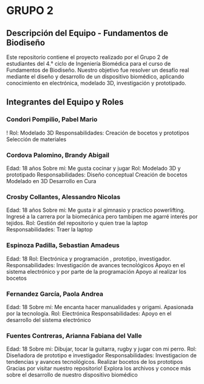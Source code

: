 # GRUPO 2
## Descripción del Equipo - Fundamentos de Biodiseño
Este repositorio contiene el proyecto realizado por el Grupo 2 de estudiantes del 4.° ciclo de Ingeniería Biomédica para el curso de Fundamentos de Biodiseño. Nuestro objetivo fue resolver un desafío real mediante el diseño y desarrollo de un dispositivo biomédico, aplicando conocimiento en electrónica, modelado 3D, investigación y prototipado.

## Integrantes del Equipo y Roles
### Condori Pompilio, Pabel Mario
!
Rol: Modelado 3D
⁠Responsabilidades:
Creación de bocetos y prototipos
Selección de materiales
### Cordova Palomino, Brandy Abigail

Edad: 18 años
Sobre mí: Me gusta cocinar y jugar
Rol: Modelado 3D y prototipado
Responsabilidades:
Diseño conceptual
Creación de bocetos
Modelado en 3D
Desarrollo en Cura
### Crosby Collantes, Alessandro Nicolas

Edad: 18 años
Sobre mí: Me gusta ir al gimnasio y practico powerlifting. Ingresé a la carrera por la biomecánica pero tambipen me agarré interés por tejidos.
Rol: Gestión del repositorio y quien trae la laptop
Responsabilidades:
Traer la laptop
### Espinoza Padilla, Sebastian Amadeus

Edad: 18
Rol: Electrónica y programación , prototipo, investigador.
Responsabilidades:
Investigación de avances tecnológicos
Apoyo en el sistema electrónico y por parte de la programación
Apoyo al realizar los bocetos
### Fernandez García, Paola Andrea

Edad: 18
Sobre mí: Me encanta hacer manualidades y origami. Apasionada por la tecnología.
Rol: Electrónica
Responsabilidades:
Apoyo en el desarrollo del sistema electrónico
### Fuentes Contreras, Arianna Fabiana del Valle

Edad: 18
Sobre mi: Dibujar, tocar la guitarra, rugby y jugar con mi perro.
Rol: Diseñadora de prototipo e investigador
Responsabilidades:
Investigacion de tendencias y avances tecnológicos.
Realizar bocetos de los prototipos
Gracias por visitar nuestro repositorio!
Explora los archivos y conoce más sobre el desarrollo de nuestro dispositivo biomédico
